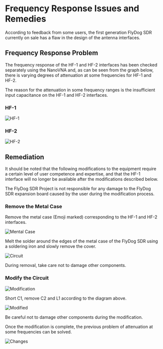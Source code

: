 # Frequency Response Issues and Remedies

According to feedback from some users, the first generation FlyDog SDR currently on sale has a flaw in the design of the antenna interfaces.

## Frequency Response Problem

The frequency response of the HF-1 and HF-2 interfaces has been checked separately using the NanoVNA and, as can be seen from the graph below, there is varying degrees of attenuation at some frequencies for HF-1 and HF-2.

The reason for the attenuation in some frequency ranges is the insufficient input capacitance on the HF-1 and HF-2 interfaces.

### HF-1

![HF-1](/developer/sensitivity_1.jpg "HF-1")

### HF-2

![HF-2](/developer/sensitivity_2.jpg "HF-2")

## Remediation

It should be noted that the following modifications to the equipment require a certain level of user competence and expertise, and that the HF-1 interface will no longer be available after the modifications described below.

The FlyDog SDR Project is not responsible for any damage to the FlyDog SDR expansion board caused by the user during the modification process.

### Remove the Metal Case

Remove the metal case (Emoji marked) corresponding to the HF-1 and HF-2 interfaces.

![Mental Case](/developer/sensitivity_3.jpg "Mental Case")

Melt the solder around the edges of the metal case of the FlyDog SDR using a soldering iron and slowly remove the cover.

![Circuit](/developer/sensitivity_4.jpg "Circuit")

During removal, take care not to damage other components.

### Modify the Circuit

![Modification](/developer/sensitivity_5.jpg "Modification")

Short C1, remove C2 and L1 according to the diagram above.

![Modified](/developer/sensitivity_6.jpg "Modified")

Be careful not to damage other components during the modification.

Once the modification is complete, the previous problem of attenuation at some frequencies can be solved.

![Changes](/developer/sensitivity_7.jpg "Changes")
